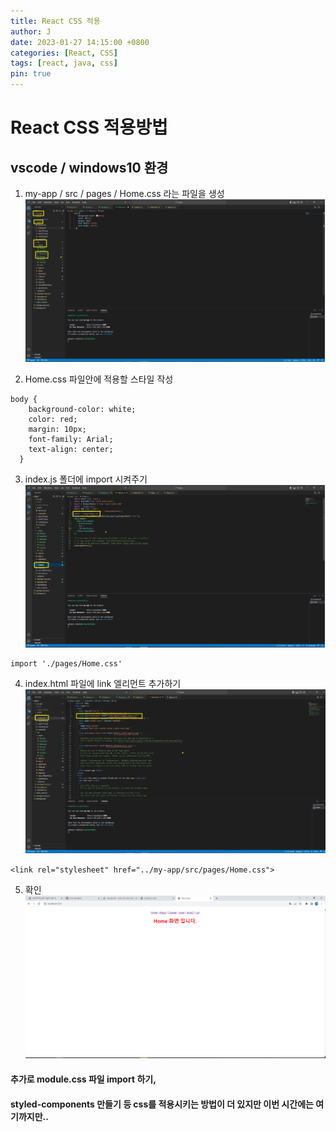 ```yaml
---
title: React CSS 적용
author: J
date: 2023-01-27 14:15:00 +0800
categories: [React, CSS]
tags: [react, java, css]
pin: true
---
```

# React CSS 적용방법

## vscode / windows10 환경

1. my-app / src / pages / Home.css 라는 파일을 생성
![img](/assets/img/favicons/CSS01.png)

2. Home.css 파일안에 적용할 스타일 작성

```
body {
    background-color: white;
    color: red;
    margin: 10px;
    font-family: Arial;
    text-align: center;
  }
```

3. index.js 폴더에 import 시켜주기
![img](/assets/img/favicons/CSS04.png)
```
import './pages/Home.css'
```

4. index.html 파일에 link 엘리먼트 추가하기
![img](/assets/img/favicons/CSS03.png)
```
<link rel="stylesheet" href="../my-app/src/pages/Home.css">
```

5. 확인
![img](/assets/img/favicons/CSS05.png)




#### 추가로 module.css 파일 import 하기, 
#### styled-components 만들기 등 css를 적용시키는 방법이 더 있지만 이번 시간에는 여기까지만..
